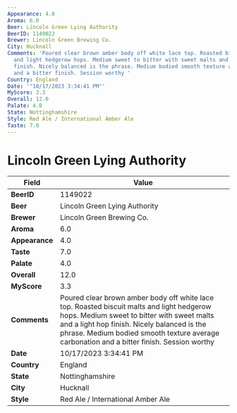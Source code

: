```yaml
---
Appearance: 4.0
Aroma: 6.0
Beer: Lincoln Green Lying Authority
BeerID: 1149022
Brewer: Lincoln Green Brewing Co.
City: Hucknall
Comments: 'Poured clear brown amber body off white lace top. Roasted biscuit malts
  and light hedgerow hops. Medium sweet to bitter with sweet malts and a light hop
  finish. Nicely balanced is the phrase. Medium bodied smooth texture average carbonation
  and a bitter finish. Session worthy '
Country: England
Date: '"10/17/2023 3:34:41 PM"'
MyScore: 3.3
Overall: 12.0
Palate: 4.0
State: Nottinghamshire
Style: Red Ale / International Amber Ale
Taste: 7.0
---
```


# Lincoln Green Lying Authority

| Field         | Value |
|---------------|-------|
| **BeerID** | 1149022 |
| **Beer** | Lincoln Green Lying Authority |
| **Brewer** | Lincoln Green Brewing Co. |
| **Aroma** | 6.0 |
| **Appearance** | 4.0 |
| **Taste** | 7.0 |
| **Palate** | 4.0 |
| **Overall** | 12.0 |
| **MyScore** | 3.3 |
| **Comments** | Poured clear brown amber body off white lace top. Roasted biscuit malts and light hedgerow hops. Medium sweet to bitter with sweet malts and a light hop finish. Nicely balanced is the phrase. Medium bodied smooth texture average carbonation and a bitter finish. Session worthy  |
| **Date** | 10/17/2023 3:34:41 PM |
| **Country** | England |
| **State** | Nottinghamshire |
| **City** | Hucknall |
| **Style** | Red Ale / International Amber Ale |
